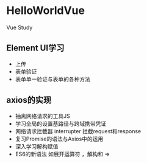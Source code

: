 # HelloWorldVue
Vue Study

## Element UI学习
- 上传
- 表单验证
- 表单单一验证与表单的各种方法

## axios的实现
- 抽离网络请求的工具JS
- 学习全局的设置基路径与跨域携带凭证
- 网络请求拦截器 interrupter 拦截request和response
- 复习Promise的语法与Axios中的运用
- 深入学习解构赋值
- ES6的新语法 如展开运算符 ，解构和 =>

